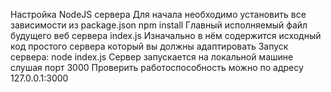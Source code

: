 Настройка NodeJS сервера
Для начала необходимо установить все зависимости из package.json
npm install
Главный исполняемый файл будущего веб сервера index.js
Изначально в нём содержится исходный код простого сервера который вы должны адаптировать
Запуск сервера:
node index.js
Сервер запускается на локальной машине слушая порт 3000
Проверить работоспособность можно по адресу 127.0.0.1:3000
